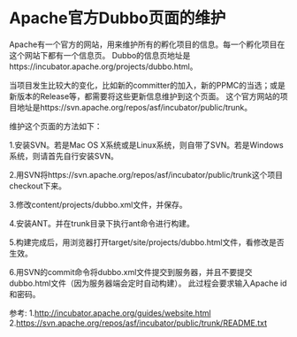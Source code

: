 # Apache官方Dubbo页面的维护

Apache有一个官方的网站，用来维护所有的孵化项目的信息。每一个孵化项目在这个网站下都有一个信息页。
Dubbo的信息页地址是https://incubator.apache.org/projects/dubbo.html。

当项目发生比较大的变化，比如新的committer的加入，新的PPMC的当选；或是新版本的Release等，都需要将这些更新信息维护到这个页面。
这个官方网站的项目地址是https://svn.apache.org/repos/asf/incubator/public/trunk。

维护这个页面的方法如下：

1.安装SVN。若是Mac OS X系统或是Linux系统，则自带了SVN。若是Windows系统，则请首先自行安装SVN。

2.用SVN将https://svn.apache.org/repos/asf/incubator/public/trunk这个项目checkout下来。

3.修改content/projects/dubbo.xml文件，并保存。

4.安装ANT。并在trunk目录下执行ant命令进行构建。

5.构建完成后，用浏览器打开target/site/projects/dubbo.html文件，看修改是否生效。

6.用SVN的commit命令将dubbo.xml文件提交到服务器，并且不要提交dubbo.html文件（因为服务器端会定时自动构建）。
此过程会要求输入Apache id和密码。

参考:
1.http://incubator.apache.org/guides/website.html
2.https://svn.apache.org/repos/asf/incubator/public/trunk/README.txt